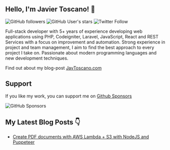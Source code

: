 ## Hello, I'm Javier Toscano! 🤘

![GitHub followers](https://img.shields.io/github/followers/javtoscano?style=social)
![GitHub User's stars](https://img.shields.io/github/stars/javtoscano?style=social)
![Twitter Follow](https://img.shields.io/twitter/follow/javtoscano?style=social)

Full-stack developer with 5+ years of experience developing web applications using PHP, Codeigniter, Laravel, JavaScript, React and REST Services with a focus on improvement and automation. Strong experience in project and team management, I aim to find the best approach to every project I take on. Passionate about modern programming languages and new development techniques.

Find out about my blog-post [JavToscano.com](https://javtoscano.com)

## Support

If you like my work, you can support me on [Github Sponsors](https://github.com/sponsors/javtoscano)

![GitHub Sponsors](https://img.shields.io/github/sponsors/javtoscano?style=for-the-badge)

## My Latest Blog Posts 👇

<!-- HASHNODE_BLOG:START -->
- [Create PDF documents with AWS Lambda + S3 with NodeJS and Puppeteer](https://javtoscano.hashnode.dev/create-pdf-documents-with-aws-lambda-s3-with-nodejs-and-puppeteer-cksct692q0330u5s12jbi66z0)
<!-- HASHNODE_BLOG:END -->
